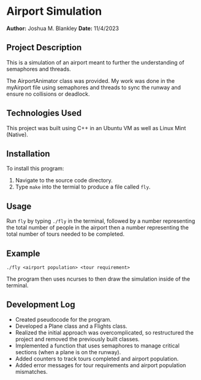 # Airport Simulation

**Author:** Joshua M. Blankley
**Date:** 11/4/2023

## Project Description

This is a simulation of an airport meant to further the understanding of semaphores and threads.

The AirportAnimator class was provided. My work was done in the myAirport file using semaphores and threads to sync the runway and ensure no collisions or deadlock.

## Technologies Used

This project was built using C++ in an Ubuntu VM as well as Linux Mint (Native).

## Installation

To install this program:

1. Navigate to the source code directory.
2. Type `make` into the termial to produce a file called `fly`.

## Usage

Run `fly` by typing `./fly` in the terminal, followed by a number representing the total number of people in the airport then a number representing the total number of tours needed to be completed.

## Example

`./fly <airport population> <tour requirement>`

The program then uses ncurses to then draw the simulation inside of the terminal.

## Development Log

- Created pseudocode for the program.
- Developed a Plane class and a Flights class.
- Realized the initial approach was overcomplicated, so restructured the project and removed the previously built classes.
- Implemented a function that uses semaphores to manage critical sections (when a plane is on the runway).
- Added counters to track tours completed and airport population.
- Added error messages for tour requirements and airport population mismatches.
